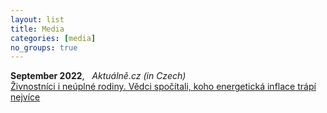 ```yaml
---
layout: list
title: Media
categories: [media]
no_groups: true
---
```


**September 2022**, &nbsp; *Aktuálně.cz (in Czech)* <br> 
[Živnostníci i neúplné rodiny. Vědci spočítali, koho energetická inflace trápí nejvíce](https://zpravy.aktualne.cz/finance/osvc-i-lide-z-malych-obci-analyza-ukazuje-kdo-je-nejvetsi-ob/r~b4aa3e9834f111eda3c0ac1f6b220ee8/)

